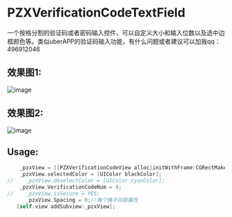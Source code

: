 # PZXVerificationCodeTextField
一个按格分割的验证码或者密码输入控件，可以自定义大小和输入位数以及选中边框颜色等。类似uberAPP的验证码输入功能，有什么问题或者建议可以加我qq：496912046
## 效果图1:
![image](https://github.com/PZXforXcode/PZXVerificationCodeTextField/blob/master/PZXVerificationCodeTextField/pzxYZM.gif)
## 效果图2:
![image](https://github.com/PZXforXcode/PZXVerificationCodeTextField/blob/master/PZXVerificationCodeTextField/vDemo.gif)
## Usage:
```Objective-C
    _pzxView = [[PZXVerificationCodeView alloc]initWithFrame:CGRectMake(0, 100, self.view.frame.size.width, 60)];
    _pzxView.selectedColor = [UIColor blackColor];
//    _pzxView.deselectColor = [UIColor cyanColor];
    _pzxView.VerificationCodeNum = 4;
//    _pzxView.isSecure = YES;
      _pzxView.Spacing = 0;//每个格子间距属性
   [self.view addSubview:_pzxView];
```

